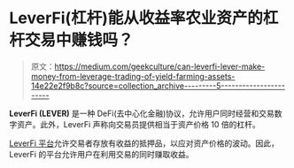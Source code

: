 # LeverFi(杠杆)能从收益率农业资产的杠杆交易中赚钱吗？

> 原文：<https://medium.com/geekculture/can-leverfi-lever-make-money-from-leverage-trading-of-yield-farming-assets-14e22e2f9b8c?source=collection_archive---------5----------------------->

**LeverFi (LEVER)** 是一种 DeFi(去中心化金融)协议，允许用户同时经营和交易数字资产。此外，LeverFi 声称向交易员提供相当于资产价格 10 倍的杠杆。

[LeverFi 平台](/leverfi/what-is-leverfi-2342cb1c294d)允许交易者存放有收益的抵押品，以应对资产价格的波动。因此，LeverFi 的平台允许用户在利用交易的同时赚取收益。